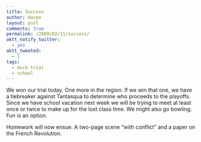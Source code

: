 ```yaml
---
title: Success
author: Harpo
layout: post
comments: true
permalink: /2009/02/11/success/
aktt_notify_twitter:
  - yes
aktt_tweeted:
  - 1
tags:
  - mock trial
  - school
---
```

We won our trial today. One more in the region. If we win that one, we have a tiebreaker against Tantasqua to determine who proceeds to the playoffs. Since we have school vacation next week we will be trying to meet at least once or twice to make up for the lost class time. We might also go bowling. Fun is an option.

Homework will now ensue. A two-page scene &#8220;with conflict&#8221; and a paper on the French Revolution.